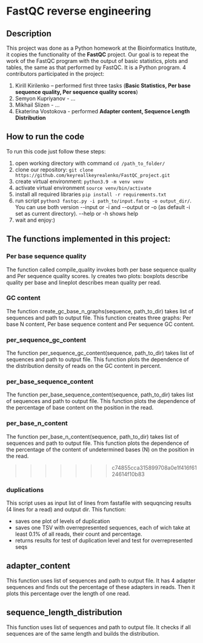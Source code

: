 # FastQC reverse engineering


## Description

This project was done as a Python homework at the Bioinformatics Institute, it copies the functionality of the __FastQC__
project. Our goal is to repeat the work of the FastQC program with the output of basic statistics, plots and tables,
the same as that performed by FastQC. It is a Python program. 4 contributors participated in the project:
1) Kirill Kirilenko – performed first three tasks (__Basic Statistics, Per base sequence quality, Per sequence quality scores__)
2) Semyon Kupriyanov - ...
3) Mikhail Slizen - ...
4) Ekaterina Vostokova - performed __Adapter content, Sequence Length Distribution__ 

## How to run the code

To run this code just follow these steps:
1) open working directory with command ```cd /path_to_folder/```
2) clone our repository: ```git clone https://github.com/keyreallkeyrealenko/FastQC_project.git```
3) create virtual environment: ```python3.9 -m venv venv```
4) activate virtual environment ```source venv/bin/activate```
5) install all required libraries ```pip install -r requirements.txt```
6) run script ```python3 fastqc.py -i path_to/input.fastq -o output_dir/```.
You can use both version --input or -i and --output or -o (as default -i set as current directory). --help or -h shows help
7) wait and enjoy:)


## The functions implemented in this project:

### Per base sequence quality
The function called compile_quality invokes both per base sequence quality and Per sequence quality scores.
Iy creates two plots: boxplots describe quality per base and lineplot describes mean quality per read.
### GC content
The function create_gc_base_n_graphs(sequence, path_to_dir) takes list of sequences and path to output file.
This function creates three graphs: Per base N content, Per base sequence content and Per sequence GC content.

### per_sequence_gc_content
The function per_sequence_gc_content(sequence, path_to_dir) takes list of sequences and path to output file.
This function plots the dependence of the distribution density of reads on the GC content in percent.

### per_base_sequence_content
The function per_base_sequence_content(sequence, path_to_dir) takes list of sequences and path to output file.
This function plots the dependence of the percentage of base content on the position in the read.

### per_base_n_content
The function per_base_n_content(sequence, path_to_dir) takes list of sequences and path to output file.
This function plots the dependence of the percentage of the content of undetermined bases (N) on the position in the read.
>>>>>>> c74855cca315899708a0e1f416f6124614f10b83

### duplications
This script uses as input list of lines from fastafile with sequqncing results (4 lines for a read) and output dir. 
This function:
- saves one plot of levels of duplication
- saves one TSV with overrepresented sequences, each of wich take at least 0.1% of all reads, their count and percentage.
- returns results for test of duplication level and test for overrepresented seqs

## adapter_content
This function uses list of sequences and path to output file. It has 4 adapter sequences and finds out the percentage of these adapters in reads.
Then it plots this percentage over the length of one read.

## sequence_length_distribution
This function uses list of sequences and path to output file. It checks if all sequences are of the same length and builds the distribution.

